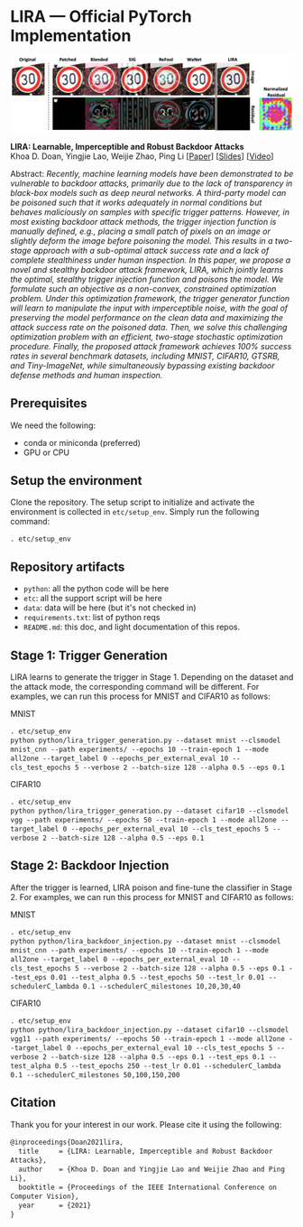# LIRA — Official PyTorch Implementation

![Backdoor Attacks](resources/all_triggers_v1.png)

**LIRA: Learnable, Imperceptible and Robust Backdoor Attacks**\
Khoa D. Doan, Yingjie Lao, Weijie Zhao, Ping Li
[[Paper](https://openaccess.thecvf.com/content/ICCV2021/html/Doan_LIRA_Learnable_Imperceptible_and_Robust_Backdoor_Attacks_ICCV_2021_paper.html)] [[Slides](https://42bc4161a075f7e50e6f-a3bc3137033c5da42be80ce1198f9076.ssl.cf1.rackcdn.com//1852170-1633461764.pdf)] [[Video](https://www.eventscribe.net/2021/includes/tracking/clickTracking.asp?lfp=RHI3ZXdWTjRYTVFsT2kxYU5oUVBlazVLODRDT3VObSthTHZuV3lkc0w3c2NjQjRMQVlxT2lIL29rR1hXNUEvVjdZbXJyd2ZINVp2ek5lRGlUUUVUQnBGTHF1OVVITWs4a2ZtMjJxMFUvS0liV1BObUlVZHBEbGc3eTRQVEVBam1tSVZjazNnVHVidWlwQ3FWYTFLNnNzRk0zamZMMlQvek5YZ0h1R1dnS2puUDBHSkRhdEdWUG94YUV1WUNHR0g0a05jRkJKdm1tNFA5djBPbHFPWkZxdz09)]

Abstract: *Recently, machine learning models have been demonstrated to be vulnerable to backdoor attacks, primarily due to the lack of transparency in black-box models such as deep neural networks. A third-party model can be poisoned such that it works adequately in normal conditions but behaves maliciously on samples with specific trigger patterns. However, in most existing backdoor attack methods, the trigger injection function is manually defined, e.g., placing a small patch of pixels on an image or slightly deform the image before poisoning the model. This results in a two-stage approach with a sub-optimal attack success rate and a lack of complete stealthiness under human inspection.  In this paper, we propose a novel and stealthy backdoor attack framework, LIRA, which jointly learns the optimal, stealthy trigger injection function and poisons the model. We formulate such an objective as a non-convex, constrained optimization problem. Under this optimization framework, the trigger generator function will learn to manipulate the input with imperceptible noise, with the goal of preserving the model performance on the clean data and maximizing the attack success rate on the poisoned data. Then, we solve this challenging optimization problem with an efficient, two-stage stochastic optimization procedure. Finally, the proposed attack framework achieves 100% success rates in several benchmark datasets, including MNIST, CIFAR10, GTSRB, and Tiny-ImageNet, while simultaneously bypassing existing backdoor defense methods and human inspection.*

## Prerequisites
We need the following:
* conda or miniconda (preferred)
* GPU or CPU


## Setup the environment
Clone the repository. The setup script to initialize and activate the environment is collected in `etc/setup_env`. Simply run the following command:
```
. etc/setup_env
```

## Repository artifacts

* `python`: all the python code will be here
* `etc`: all the support script will be here
* `data`: data will be here (but it's not checked in)
* `requirements.txt`: list of python reqs
* `README.md`: this doc, and light documentation of this repos.

## Stage 1: Trigger Generation

LIRA learns to generate the trigger in Stage 1. Depending on the dataset and the attack mode, the corresponding command will be different. For examples, we can run this process for MNIST and CIFAR10 as follows:

MNIST
```
. etc/setup_env
python python/lira_trigger_generation.py --dataset mnist --clsmodel mnist_cnn --path experiments/ --epochs 10 --train-epoch 1 --mode all2one --target_label 0 --epochs_per_external_eval 10 --cls_test_epochs 5 --verbose 2 --batch-size 128 --alpha 0.5 --eps 0.1
```
CIFAR10
```
. etc/setup_env
python python/lira_trigger_generation.py --dataset cifar10 --clsmodel vgg --path experiments/ --epochs 50 --train-epoch 1 --mode all2one --target_label 0 --epochs_per_external_eval 10 --cls_test_epochs 5 --verbose 2 --batch-size 128 --alpha 0.5 --eps 0.1
```

## Stage 2: Backdoor Injection
After the trigger is learned, LIRA poison and fine-tune the classifier in Stage 2. For examples, we can run this process for MNIST and CIFAR10 as follows:

MNIST
```
. etc/setup_env
python python/lira_backdoor_injection.py --dataset mnist --clsmodel mnist_cnn --path experiments/ --epochs 10 --train-epoch 1 --mode all2one --target_label 0 --epochs_per_external_eval 10 --cls_test_epochs 5 --verbose 2 --batch-size 128 --alpha 0.5 --eps 0.1 --test_eps 0.01 --test_alpha 0.5 --test_epochs 50 --test_lr 0.01 --schedulerC_lambda 0.1 --schedulerC_milestones 10,20,30,40
```

CIFAR10
```
. etc/setup_env
python python/lira_backdoor_injection.py --dataset cifar10 --clsmodel vgg11 --path experiments/ --epochs 50 --train-epoch 1 --mode all2one --target_label 0 --epochs_per_external_eval 10 --cls_test_epochs 5 --verbose 2 --batch-size 128 --alpha 0.5 --eps 0.1 --test_eps 0.1 --test_alpha 0.5 --test_epochs 250 --test_lr 0.01 --schedulerC_lambda 0.1 --schedulerC_milestones 50,100,150,200
```

## Citation
Thank you for your interest in our work. Please cite it using the following:

```
@inproceedings{Doan2021lira,
  title     = {LIRA: Learnable, Imperceptible and Robust Backdoor Attacks},
  author    = {Khoa D. Doan and Yingjie Lao and Weijie Zhao and Ping Li},
  booktitle = {Proceedings of the IEEE International Conference on Computer Vision},
  year      = {2021}
}
```
